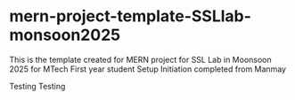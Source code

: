 # mern-project-template-SSLlab-monsoon2025
This is the template created for MERN project for SSL Lab in Moonsoon 2025 for MTech First year student 
Setup Initiation completed from Manmay

Testing Testing
